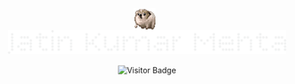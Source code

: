 <html>
  <p align="center">
  <img src="assets/nervous-dog-spinning.gif" width="40" style="vertical-align: middle; margin-right: 10px;" />
  <strong style="font-size: 2em;">
    <img src="assets/jkm.png" width="500" />
  </strong>
</p>
</html>  
<div align="center">
  
  ![Visitor Badge](https://api.visitorbadge.io/api/visitors?path=https://github.com/jkmloom)

</div>
